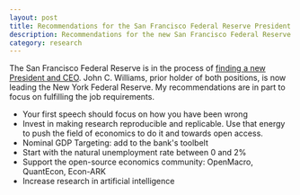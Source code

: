 ```yaml
---
layout: post
title: Recommendations for the San Francisco Federal Reserve President
description: Recommendations for the new San Francisco Federal Reserve President
category: research
---
```


The San Francisco Federal Reserve is in the process of [finding a new President and CEO](https://www.frbsf.org/our-district/leadership/office-of-the-president/presidential-search-san-francisco-fed/?utm_source=frbsf-home-presidential-search-more&utm_medium=frbsf&utm_campaign=presidential-search). John C. Williams, prior holder of both positions, is now leading the New York Federal Reserve. My recommendations are in part to focus on fulfilling the job requirements.

* Your first speech should focus on how you have been wrong
* Invest in making research reproducible and replicable. Use that energy to push the field of economics to do it and towards open access.
* Nominal GDP Targeting: add to the bank's toolbelt
* Start with the natural unemployment rate between 0 and 2%
* Support the open-source economics community: OpenMacro, QuantEcon, Econ-ARK
* Increase research in artificial intelligence
